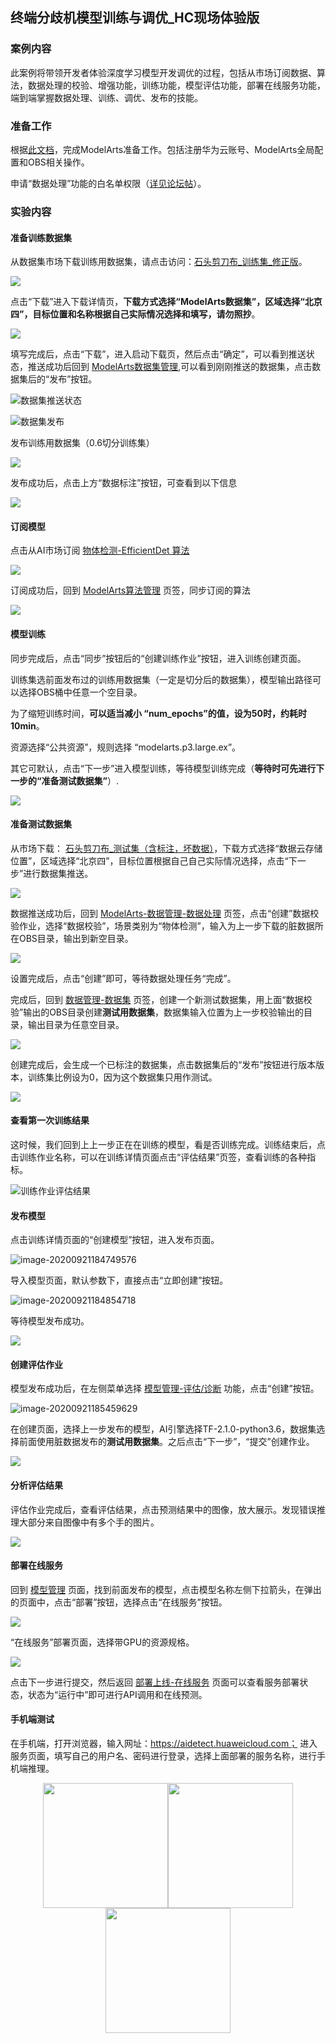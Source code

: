 ## 终端分歧机模型训练与调优_HC现场体验版

### 案例内容

此案例将带领开发者体验深度学习模型开发调优的过程，包括从市场订阅数据、算法，数据处理的校验、增强功能，训练功能，模型评估功能，部署在线服务功能，端到端掌握数据处理、训练、调优、发布的技能。

### 准备工作

根据<a href="https://github.com/huaweicloud/ModelArts-Lab/blob/master/docs/ModelArts准备工作/准备工作简易版.md" target="_blank">此文档</a>，完成ModelArts准备工作。包括注册华为云账号、ModelArts全局配置和OBS相关操作。

申请“数据处理”功能的白名单权限（<a href="https://bbs.huaweicloud.com/forum/thread-78758-1-1.html" target="_blank">详见论坛帖</a>）。

### 实验内容

#### 准备训练数据集

从数据集市场下载训练用数据集，请点击访问：<a href="https://marketplace.huaweicloud.com/markets/aihub/datasets/detail/?content_id=890d3449-42dd-4a13-b50e-7eb79045b40e" target="_blank">石头剪刀布\_训练集\_修正版</a>。

![](./img/下载数据集_1.PNG)

点击“下载”进入下载详情页，**下载方式选择“ModelArts数据集”，区域选择“北京四”，目标位置和名称根据自己实际情况选择和填写，请勿照抄**。

![](./img/下载数据集_2.PNG)

填写完成后，点击“下载”，进入启动下载页，然后点击“确定”，可以看到推送状态，推送成功后回到 <a href="https://console.huaweicloud.com/modelarts/?region=cn-north-4#/dataset" target="_blank">ModelArts数据集管理</a>,可以看到刚刚推送的数据集，点击数据集后的“发布”按钮。

![数据集推送状态](./img/数据集推送状态.PNG)

![数据集发布](./img/数据集发布.PNG)

发布训练用数据集（0.6切分训练集）

![](./img/发布训练集.PNG)

发布成功后，点击上方“数据标注”按钮，可查看到以下信息

![](./img/训练集.PNG)

#### 订阅模型

点击从AI市场订阅 <a href="https://marketplace.huaweicloud.com/markets/aihub/modelhub/detail/?id=e48f4e4d-5ebb-4753-a613-b44a5d965e7c" target="_blank">物体检测-EfficientDet 算法</a>

![](./img/订阅算法.PNG)

订阅成功后，回到 <a href="https://console.huaweicloud.com/modelarts/?region=cn-north-4#/algorithms?activeTab=subscribedAlgos" target="_blank">ModelArts算法管理</a> 页签，同步订阅的算法

![](img/同步算法.png)

#### 模型训练

同步完成后，点击“同步”按钮后的“创建训练作业”按钮，进入训练创建页面。

训练集选前面发布过的训练用数据集（一定是切分后的数据集），模型输出路径可以选择OBS桶中任意一个空目录。

为了缩短训练时间，**可以适当减小 “num_epochs”的值，设为50时，约耗时10min**。

资源选择“公共资源”，规则选择 “modelarts.p3.large.ex”。

其它可默认，点击“下一步”进入模型训练，等待模型训练完成（**等待时可先进行下一步的“准备测试数据集”**）.

**![](./img/创建训练作业.PNG)**

#### 准备测试数据集

从市场下载： <a href="https://marketplace.huaweicloud.com/markets/aihub/datasets/detail/?content_id=deb27377-a44f-4bfc-8471-f07509a67823" target="_blank">石头剪刀布_测试集（含标注，坏数据）</a>，下载方式选择“数据云存储位置”，区域选择“北京四”，目标位置根据自己自己实际情况选择，点击“下一步”进行数据集推送。

![](./img/下载测试集.png)

数据推送成功后，回到 <a href="https://console.huaweicloud.com/modelarts/?region=cn-north-4#/featureengineering?activeTab=preData&flag=false" target="_blank">ModelArts-数据管理-数据处理</a> 页签，点击“创建”数据校验作业，选择“数据校验”，场景类别为“物体检测”，输入为上一步下载的脏数据所在OBS目录，输出到新空目录。

![](./img/数据校验.png)

设置完成后，点击“创建”即可，等待数据处理任务“完成”。

完成后，回到 <a href="https://console.huaweicloud.com/modelarts/?region=cn-north-4#/dataset" target="_blank">数据管理-数据集</a> 页签，创建一个新测试数据集，用上面“数据校验”输出的OBS目录创建**测试用数据集**，数据集输入位置为上一步校验输出的目录，输出目录为任意空目录。

![](./img/创建测试集.PNG)

创建完成后，会生成一个已标注的数据集，点击数据集后的“发布”按钮进行版本版本，训练集比例设为0，因为这个数据集只用作测试。

![](./img/发布测试集.PNG)

#### 查看第一次训练结果

这时候，我们回到上上一步正在在训练的模型，看是否训练完成。训练结束后，点击训练作业名称，可以在训练详情页面点击“评估结果”页签，查看训练的各种指标。

![训练作业评估结果](./img/训练作业评估结果.PNG)

#### 发布模型

点击训练详情页面的“创建模型”按钮，进入发布页面。

![image-20200921184749576](./img/训练作业评估结果创建模型.png)

导入模型页面，默认参数下，直接点击“立即创建”按钮。

![image-20200921184854718](./img/发布模型_2.png)

等待模型发布成功。

![](./img/发布模型_3.PNG)

#### 创建评估作业

模型发布成功后，在左侧菜单选择 <a href="https://console.huaweicloud.com/modelarts/?region=cn-north-4#/model-evalBeta-list" target="_blank">模型管理-评估/诊断</a> 功能，点击“创建”按钮。

![image-20200921185459629](./img/创建评估作业.png)

在创建页面，选择上一步发布的模型，AI引擎选择TF-2.1.0-python3.6，数据集选择前面使用脏数据发布的**测试用数据集**。之后点击“下一步”，“提交”创建作业。

![](./img/创建评估作业_2.png)

#### 分析评估结果

评估作业完成后，查看评估结果，点击预测结果中的图像，放大展示。发现错误推理大部分来自图像中有多个手的图片。

![](./img/评估结果_2.PNG)

#### 部署在线服务

回到 <a href="https://console.huaweicloud.com/modelarts/?region=cn-north-4#/model?activeTab=myModels" target="_blank">模型管理</a> 页面，找到前面发布的模型，点击模型名称左侧下拉箭头，在弹出的页面中，点击“部署”按钮，选择点击“在线服务”按钮。

![](./img/发布服务_1.png)

“在线服务”部署页面，选择带GPU的资源规格。

![](./img/发布服务_2.png)

点击下一步进行提交，然后返回 <a href="https://console.huaweicloud.com/modelarts/?region=cn-north-4#/webservice/realTimeService" target="_blank">部署上线-在线服务</a> 页面可以查看服务部署状态，状态为“运行中”即可进行API调用和在线预测。

#### 手机端测试

在手机端，打开浏览器，输入网址：https://aidetect.huaweicloud.com；
进入服务页面，填写自己的用户名、密码进行登录，选择上面部署的服务名称，进行手机端推理。
<center class="half">
    <img src="./img/phone_1.jpg"  width="200"/><img src="./img/phone_2.jpg"  width="200"/><img src="./img/phone_3.jpg"  width="200"/>
</center>
